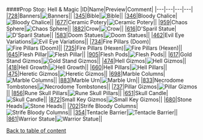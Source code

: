 ####Prop Stop: Hell & Magic
|ID|Name|Preview|Comment|
|---|---|---|---|
|[728](https://github.com/alexey-lysiuk/Realm667-AAA-Cache/raw/master/data/0728.zip)|Banners|![Banners](images/propstop/crimsonbanner.png)||
|[345](https://github.com/alexey-lysiuk/Realm667-AAA-Cache/raw/master/data/0345.zip)|Bible|![Bible](images/propstop/bible.png)||
|[346](https://github.com/alexey-lysiuk/Realm667-AAA-Cache/raw/master/data/0346.zip)|Bloody Chalice|![Bloody Chalice](images/propstop/bloodychalice.png)||
|[677](https://github.com/alexey-lysiuk/Realm667-AAA-Cache/raw/master/data/0677.zip)|Ceramic Potery|![Ceramic Potery](images/propstop/ceramicpotery.png)||
|[959](https://github.com/alexey-lysiuk/Realm667-AAA-Cache/raw/master/data/0959.zip)|Chaos Sphere|![Chaos Sphere](images/propstop/chaossphere.png)||
|[882](https://github.com/alexey-lysiuk/Realm667-AAA-Cache/raw/master/data/0882.zip)|Crow|![Crow](images/propstop/crow.png)||
|[616](https://github.com/alexey-lysiuk/Realm667-AAA-Cache/raw/master/data/0616.zip)|D'Sparil Statue|![D'Sparil Statue](images/propstop/dsparilstatue.png)||
|[583](https://github.com/alexey-lysiuk/Realm667-AAA-Cache/raw/master/data/0583.zip)|Doom Statues|![Doom Statues](images/propstop/doomstatues.png)||
|[462](https://github.com/alexey-lysiuk/Realm667-AAA-Cache/raw/master/data/0462.zip)|Evil Eye Variations|![Evil Eye Variations](images/propstop/evileyevariations.png)||
|[734](https://github.com/alexey-lysiuk/Realm667-AAA-Cache/raw/master/data/0734.zip)|Fire Pillars (Doom)|![Fire Pillars (Doom)](images/propstop/doomfirepillars.png)||
|[735](https://github.com/alexey-lysiuk/Realm667-AAA-Cache/raw/master/data/0735.zip)|Fire Pillars (Hexen)|![Fire Pillars (Hexen)](images/propstop/firepillars.png)||
|[645](https://github.com/alexey-lysiuk/Realm667-AAA-Cache/raw/master/data/0645.zip)|Flesh Pillar|![Flesh Pillar](images/propstop/fleshpillar.png)||
|[905](https://github.com/alexey-lysiuk/Realm667-AAA-Cache/raw/master/data/0905.zip)|Flesh Pods|![Flesh Pods](images/propstop/fleshpods.png)||
|[617](https://github.com/alexey-lysiuk/Realm667-AAA-Cache/raw/master/data/0617.zip)|Gold Stand Gizmos|![Gold Stand Gizmos](images/propstop/goldstandgizmos.png)||
|[474](https://github.com/alexey-lysiuk/Realm667-AAA-Cache/raw/master/data/0474.zip)|Hell Gizmos|![Hell Gizmos](images/propstop/hellgizmos.png)||
|[418](https://github.com/alexey-lysiuk/Realm667-AAA-Cache/raw/master/data/0418.zip)|Hell Growth|![Hell Growth](images/propstop/hellgrowth.png)||
|[660](https://github.com/alexey-lysiuk/Realm667-AAA-Cache/raw/master/data/0660.zip)|Hell Pillars|![Hell Pillars](images/propstop/ancienthellpillars.png)||
|[475](https://github.com/alexey-lysiuk/Realm667-AAA-Cache/raw/master/data/0475.zip)|Heretic Gizmos|![Heretic Gizmos](images/propstop/hereticgizmos.png)||
|[698](https://github.com/alexey-lysiuk/Realm667-AAA-Cache/raw/master/data/0698.zip)|Marble Columns|![Marble Columns](images/propstop/pillars.png)||
|[883](https://github.com/alexey-lysiuk/Realm667-AAA-Cache/raw/master/data/0883.zip)|Marble Urn|![Marble Urn](images/propstop/marbleurn.png)||
|[833](https://github.com/alexey-lysiuk/Realm667-AAA-Cache/raw/master/data/0833.zip)|Necrodome Tombstones|![Necrodome Tombstones](images/propstop/necrodometombstones.png)||
|[737](https://github.com/alexey-lysiuk/Realm667-AAA-Cache/raw/master/data/0737.zip)|Pillar Gizmos|![Pillar Gizmos](images/propstop/pillargizmos.png)||
|[856](https://github.com/alexey-lysiuk/Realm667-AAA-Cache/raw/master/data/0856.zip)|Rune Skull Pillars|![Rune Skull Pillars](images/propstop/runeskullpillars.png)||
|[651](https://github.com/alexey-lysiuk/Realm667-AAA-Cache/raw/master/data/0651.zip)|Skull Candle|![Skull Candle](images/propstop/skullwcandle.png)||
|[872](https://github.com/alexey-lysiuk/Realm667-AAA-Cache/raw/master/data/0872.zip)|Small Key Gizmos|![Small Key Gizmos](images/propstop/smallkeygizmos.png)||
|[680](https://github.com/alexey-lysiuk/Realm667-AAA-Cache/raw/master/data/0680.zip)|Stone Heads|![Stone Heads](images/propstop/stoneheads.png)||
|[702](https://github.com/alexey-lysiuk/Realm667-AAA-Cache/raw/master/data/0702.zip)|Strife Bloody Columns|![Strife Bloody Columns](images/propstop/stbloodycolumn.png)||
|[354](https://github.com/alexey-lysiuk/Realm667-AAA-Cache/raw/master/data/0354.zip)|Tentacle Barrier|![Tentacle Barrier](images/propstop/tentaclebarrier.png)||
|[861](https://github.com/alexey-lysiuk/Realm667-AAA-Cache/raw/master/data/0861.zip)|Warrior Statue|![Warrior Statue](images/propstop/warriorstatue.png)||

[Back to table of content](../readme.md)
